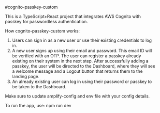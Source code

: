#cognito-passkey-custom

This is a TypeScript+React project that integrates AWS Cognito with passkey for passwordless authentication.

How cognito-passkey-custom works:
1. Users can sign in as a new user or use their existing credentials to log in.
2. A new user signs up using their email and password. This email ID will be verified with an OTP. The user can register a passkey already existing on their system in the next step. After successfully adding a passkey, the user will be directed to the Dashboard, where they will see a welcome message and a Logout button that returns them to the landing page.
3. An already existing user can log in using their password or passkey to be taken to the Dashboard.

Make sure to update amplify-config and env file with your config details.

To run the app, use: npm run dev
